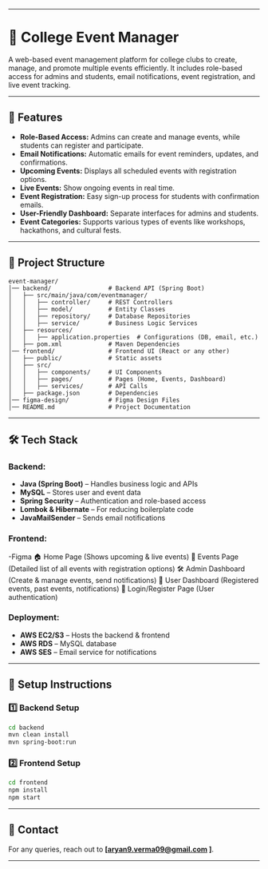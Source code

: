 

---

# 📅 College Event Manager

A web-based event management platform for college clubs to create, manage, and promote multiple events efficiently. It includes role-based access for admins and students, email notifications, event registration, and live event tracking.

---

## 🚀 Features

- **Role-Based Access:** Admins can create and manage events, while students can register and participate.
- **Email Notifications:** Automatic emails for event reminders, updates, and confirmations.
- **Upcoming Events:** Displays all scheduled events with registration options.
- **Live Events:** Show ongoing events in real time.
- **Event Registration:** Easy sign-up process for students with confirmation emails.
- **User-Friendly Dashboard:** Separate interfaces for admins and students.
- **Event Categories:** Supports various types of events like workshops, hackathons, and cultural fests.

---

## 📂 Project Structure

```
event-manager/
│── backend/                # Backend API (Spring Boot)
│   ├── src/main/java/com/eventmanager/
│   │   ├── controller/     # REST Controllers
│   │   ├── model/          # Entity Classes
│   │   ├── repository/     # Database Repositories
│   │   ├── service/        # Business Logic Services
│   ├── resources/
│   │   ├── application.properties  # Configurations (DB, email, etc.)
│   ├── pom.xml             # Maven Dependencies
│── frontend/               # Frontend UI (React or any other)
│   ├── public/             # Static assets
│   ├── src/
│   │   ├── components/     # UI Components
│   │   ├── pages/          # Pages (Home, Events, Dashboard)
│   │   ├── services/       # API Calls
│   ├── package.json        # Dependencies
│── figma-design/           # Figma Design Files
│── README.md               # Project Documentation
```

---

## 🛠️ Tech Stack

### Backend:
- **Java (Spring Boot)** – Handles business logic and APIs
- **MySQL** – Stores user and event data
- **Spring Security** – Authentication and role-based access
- **Lombok & Hibernate** – For reducing boilerplate code
- **JavaMailSender** – Sends email notifications

### Frontend:
-Figma
🏠 Home Page (Shows upcoming & live events)
📅 Events Page (Detailed list of all events with registration options)
🛠️ Admin Dashboard (Create & manage events, send notifications)
👤 User Dashboard (Registered events, past events, notifications)
🔑 Login/Register Page (User authentication)

### Deployment:
- **AWS EC2/S3** – Hosts the backend & frontend
- **AWS RDS** – MySQL database
- **AWS SES** – Email service for notifications

---

## 📌 Setup Instructions

### 1️⃣ Backend Setup

```bash
cd backend
mvn clean install
mvn spring-boot:run
```

### 2️⃣ Frontend Setup

```bash
cd frontend
npm install
npm start
```

---

## 📧 Contact

For any queries, reach out to **[aryan9.verma09@gmail.com ]**.

---

